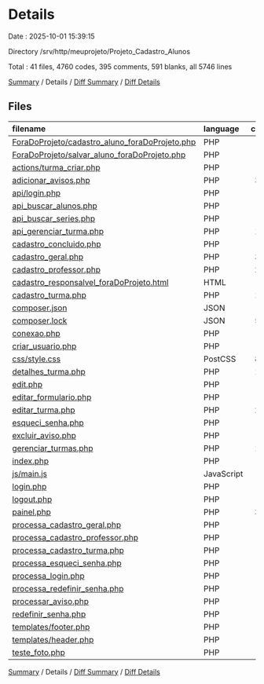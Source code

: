 # Details

Date : 2025-10-01 15:39:15

Directory /srv/http/meuprojeto/Projeto_Cadastro_Alunos

Total : 41 files,  4760 codes, 395 comments, 591 blanks, all 5746 lines

[Summary](results.md) / Details / [Diff Summary](diff.md) / [Diff Details](diff-details.md)

## Files
| filename | language | code | comment | blank | total |
| :--- | :--- | ---: | ---: | ---: | ---: |
| [ForaDoProjeto/cadastro\_aluno\_foraDoProjeto.php](/ForaDoProjeto/cadastro_aluno_foraDoProjeto.php) | PHP | 29 | 1 | 9 | 39 |
| [ForaDoProjeto/salvar\_aluno\_foraDoProjeto.php](/ForaDoProjeto/salvar_aluno_foraDoProjeto.php) | PHP | 35 | 10 | 7 | 52 |
| [actions/turma\_criar.php](/actions/turma_criar.php) | PHP | 69 | 13 | 13 | 95 |
| [adicionar\_avisos.php](/adicionar_avisos.php) | PHP | 381 | 11 | 28 | 420 |
| [api/login.php](/api/login.php) | PHP | 93 | 16 | 19 | 128 |
| [api\_buscar\_alunos.php](/api_buscar_alunos.php) | PHP | 36 | 15 | 13 | 64 |
| [api\_buscar\_series.php](/api_buscar_series.php) | PHP | 25 | 8 | 8 | 41 |
| [api\_gerenciar\_turma.php](/api_gerenciar_turma.php) | PHP | 109 | 13 | 22 | 144 |
| [cadastro\_concluido.php](/cadastro_concluido.php) | PHP | 95 | 11 | 11 | 117 |
| [cadastro\_geral.php](/cadastro_geral.php) | PHP | 363 | 38 | 74 | 475 |
| [cadastro\_professor.php](/cadastro_professor.php) | PHP | 212 | 8 | 20 | 240 |
| [cadastro\_responsalvel\_foraDoProjeto.html](/cadastro_responsalvel_foraDoProjeto.html) | HTML | 11 | 0 | 0 | 11 |
| [cadastro\_turma.php](/cadastro_turma.php) | PHP | 117 | 12 | 14 | 143 |
| [composer.json](/composer.json) | JSON | 6 | 0 | 1 | 7 |
| [composer.lock](/composer.lock) | JSON | 555 | 0 | 1 | 556 |
| [conexao.php](/conexao.php) | PHP | 22 | 8 | 5 | 35 |
| [criar\_usuario.php](/criar_usuario.php) | PHP | 14 | 4 | 4 | 22 |
| [css/style.css](/css/style.css) | PostCSS | 840 | 60 | 75 | 975 |
| [detalhes\_turma.php](/detalhes_turma.php) | PHP | 126 | 10 | 17 | 153 |
| [edit.php](/edit.php) | PHP | 39 | 4 | 6 | 49 |
| [editar\_formulario.php](/editar_formulario.php) | PHP | 66 | 6 | 14 | 86 |
| [editar\_turma.php](/editar_turma.php) | PHP | 240 | 10 | 28 | 278 |
| [esqueci\_senha.php](/esqueci_senha.php) | PHP | 25 | 0 | 2 | 27 |
| [excluir\_aviso.php](/excluir_aviso.php) | PHP | 25 | 14 | 11 | 50 |
| [gerenciar\_turmas.php](/gerenciar_turmas.php) | PHP | 127 | 2 | 13 | 142 |
| [index.php](/index.php) | PHP | 11 | 12 | 2 | 25 |
| [js/main.js](/js/main.js) | JavaScript | 12 | 3 | 8 | 23 |
| [login.php](/login.php) | PHP | 61 | 1 | 10 | 72 |
| [logout.php](/logout.php) | PHP | 9 | 5 | 4 | 18 |
| [painel.php](/painel.php) | PHP | 393 | 8 | 30 | 431 |
| [processa\_cadastro\_geral.php](/processa_cadastro_geral.php) | PHP | 62 | 12 | 11 | 85 |
| [processa\_cadastro\_professor.php](/processa_cadastro_professor.php) | PHP | 95 | 11 | 17 | 123 |
| [processa\_cadastro\_turma.php](/processa_cadastro_turma.php) | PHP | 59 | 8 | 10 | 77 |
| [processa\_esqueci\_senha.php](/processa_esqueci_senha.php) | PHP | 28 | 12 | 12 | 52 |
| [processa\_login.php](/processa_login.php) | PHP | 59 | 13 | 16 | 88 |
| [processa\_redefinir\_senha.php](/processa_redefinir_senha.php) | PHP | 26 | 6 | 7 | 39 |
| [processar\_aviso.php](/processar_aviso.php) | PHP | 60 | 11 | 15 | 86 |
| [redefinir\_senha.php](/redefinir_senha.php) | PHP | 36 | 1 | 7 | 44 |
| [templates/footer.php](/templates/footer.php) | PHP | 26 | 4 | 6 | 36 |
| [templates/header.php](/templates/header.php) | PHP | 73 | 6 | 12 | 91 |
| [teste\_foto.php](/teste_foto.php) | PHP | 90 | 8 | 9 | 107 |

[Summary](results.md) / Details / [Diff Summary](diff.md) / [Diff Details](diff-details.md)